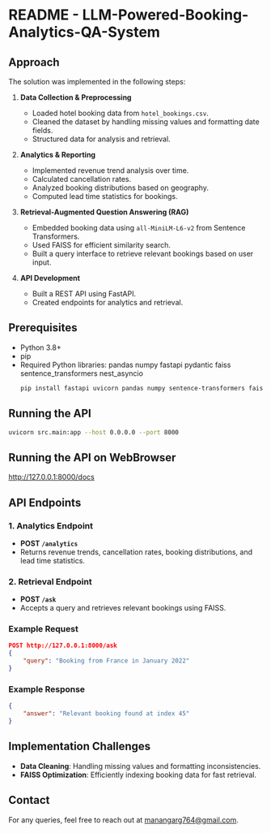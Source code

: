 # README - LLM-Powered-Booking-Analytics-QA-System

## Approach
The solution was implemented in the following steps:
1. **Data Collection & Preprocessing**
   - Loaded hotel booking data from `hotel_bookings.csv`.
   - Cleaned the dataset by handling missing values and formatting date fields.
   - Structured data for analysis and retrieval.

2. **Analytics & Reporting**
   - Implemented revenue trend analysis over time.
   - Calculated cancellation rates.
   - Analyzed booking distributions based on geography.
   - Computed lead time statistics for bookings.

3. **Retrieval-Augmented Question Answering (RAG)**
   - Embedded booking data using `all-MiniLM-L6-v2` from Sentence Transformers.
   - Used FAISS for efficient similarity search.
   - Built a query interface to retrieve relevant bookings based on user input.

4. **API Development**
   - Built a REST API using FastAPI.
   - Created endpoints for analytics and retrieval.

## Prerequisites
- Python 3.8+
- pip
- Required Python libraries:
    pandas
    numpy
    fastapi
    pydantic
    faiss
    sentence_transformers
    nest_asyncio
  ```sh
  pip install fastapi uvicorn pandas numpy sentence-transformers faiss-cpu pydantic nest_asyncio
  ```

## Running the API
```sh
uvicorn src.main:app --host 0.0.0.0 --port 8000
```

## Running the API on WebBrowser
http://127.0.0.1:8000/docs

## API Endpoints
### 1. Analytics Endpoint
- **POST `/analytics`**
- Returns revenue trends, cancellation rates, booking distributions, and lead time statistics.

### 2. Retrieval Endpoint
- **POST `/ask`**
- Accepts a query and retrieves relevant bookings using FAISS.

### Example Request
```json
POST http://127.0.0.1:8000/ask
{
    "query": "Booking from France in January 2022"
}
```

### Example Response
```json
{
    "answer": "Relevant booking found at index 45"
}
```

## Implementation Challenges
- **Data Cleaning**: Handling missing values and formatting inconsistencies.
- **FAISS Optimization**: Efficiently indexing booking data for fast retrieval.

## Contact
For any queries, feel free to reach out at manangarg764@gmail.com.

